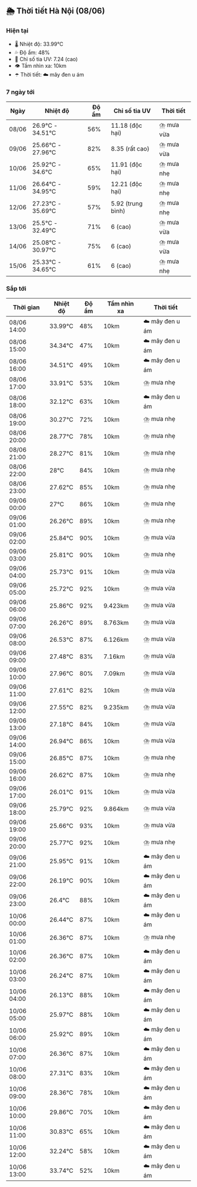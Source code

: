 ## 🌦️ Thời tiết Hà Nội (08/06)

### Hiện tại

- 🌡️ Nhiệt độ: 33.99℃
- 💦 Độ ẩm: 48%
- 🌟 Chỉ số tia UV: 7.24 (cao)
- 👁️ Tầm nhìn xa: 10km
- ☂️ Thời tiết: ☁️ mây đen u ám

### 7 ngày tới

| Ngày | Nhiệt độ | Độ ẩm | Chỉ số tia UV | Thời tiết |
| --- | --- | --- | --- | --- |
| 08/06 | 26.9℃ - 34.51℃ | 56% | 11.18 (độc hại) | ⛈️ mưa vừa |
| 09/06 | 25.66℃ - 27.96℃ | 82% | 8.35 (rất cao) | ⛈️ mưa vừa |
| 10/06 | 25.92℃ - 34.6℃ | 65% | 11.91 (độc hại) | ⛈️ mưa nhẹ |
| 11/06 | 26.64℃ - 34.95℃ | 59% | 12.21 (độc hại) | ⛈️ mưa nhẹ |
| 12/06 | 27.23℃ - 35.69℃ | 57% | 5.92 (trung bình) | ⛈️ mưa nhẹ |
| 13/06 | 25.5℃ - 32.49℃ | 71% | 6 (cao) | ⛈️ mưa vừa |
| 14/06 | 25.08℃ - 30.97℃ | 75% | 6 (cao) | ⛈️ mưa vừa |
| 15/06 | 25.33℃ - 34.65℃ | 61% | 6 (cao) | ⛈️ mưa nhẹ |

### Sắp tới

| Thời gian | Nhiệt độ | Độ ẩm | Tầm nhìn xa | Thời tiết |
| --- | --- | --- | --- | --- |
| 08/06 14:00 | 33.99℃ | 48% | 10km | ☁️ mây đen u ám |
| 08/06 15:00 | 34.34℃ | 47% | 10km | ☁️ mây đen u ám |
| 08/06 16:00 | 34.51℃ | 49% | 10km | ☁️ mây đen u ám |
| 08/06 17:00 | 33.91℃ | 53% | 10km | ⛈️ mưa nhẹ |
| 08/06 18:00 | 32.12℃ | 63% | 10km | ☁️ mây đen u ám |
| 08/06 19:00 | 30.27℃ | 72% | 10km | ⛈️ mưa nhẹ |
| 08/06 20:00 | 28.77℃ | 78% | 10km | ⛈️ mưa nhẹ |
| 08/06 21:00 | 28.27℃ | 81% | 10km | ⛈️ mưa nhẹ |
| 08/06 22:00 | 28℃ | 84% | 10km | ⛈️ mưa nhẹ |
| 08/06 23:00 | 27.62℃ | 85% | 10km | ⛈️ mưa nhẹ |
| 09/06 00:00 | 27℃ | 86% | 10km | ⛈️ mưa nhẹ |
| 09/06 01:00 | 26.26℃ | 89% | 10km | ⛈️ mưa nhẹ |
| 09/06 02:00 | 25.84℃ | 90% | 10km | ⛈️ mưa vừa |
| 09/06 03:00 | 25.81℃ | 90% | 10km | ⛈️ mưa nhẹ |
| 09/06 04:00 | 25.73℃ | 91% | 10km | ⛈️ mưa vừa |
| 09/06 05:00 | 25.72℃ | 92% | 10km | ⛈️ mưa vừa |
| 09/06 06:00 | 25.86℃ | 92% | 9.423km | ⛈️ mưa vừa |
| 09/06 07:00 | 26.26℃ | 89% | 8.763km | ⛈️ mưa vừa |
| 09/06 08:00 | 26.53℃ | 87% | 6.126km | ⛈️ mưa vừa |
| 09/06 09:00 | 27.48℃ | 83% | 7.16km | ⛈️ mưa vừa |
| 09/06 10:00 | 27.96℃ | 80% | 7.09km | ⛈️ mưa vừa |
| 09/06 11:00 | 27.61℃ | 82% | 10km | ⛈️ mưa vừa |
| 09/06 12:00 | 27.55℃ | 82% | 9.235km | ⛈️ mưa vừa |
| 09/06 13:00 | 27.18℃ | 84% | 10km | ⛈️ mưa vừa |
| 09/06 14:00 | 26.94℃ | 86% | 10km | ⛈️ mưa vừa |
| 09/06 15:00 | 26.85℃ | 87% | 10km | ⛈️ mưa nhẹ |
| 09/06 16:00 | 26.62℃ | 87% | 10km | ⛈️ mưa nhẹ |
| 09/06 17:00 | 26.01℃ | 91% | 10km | ⛈️ mưa vừa |
| 09/06 18:00 | 25.79℃ | 92% | 9.864km | ⛈️ mưa vừa |
| 09/06 19:00 | 25.66℃ | 93% | 10km | ⛈️ mưa vừa |
| 09/06 20:00 | 25.77℃ | 92% | 10km | ⛈️ mưa nhẹ |
| 09/06 21:00 | 25.95℃ | 91% | 10km | ☁️ mây đen u ám |
| 09/06 22:00 | 26.19℃ | 90% | 10km | ☁️ mây đen u ám |
| 09/06 23:00 | 26.4℃ | 88% | 10km | ☁️ mây đen u ám |
| 10/06 00:00 | 26.44℃ | 87% | 10km | ☁️ mây đen u ám |
| 10/06 01:00 | 26.36℃ | 87% | 10km | ⛈️ mưa nhẹ |
| 10/06 02:00 | 26.36℃ | 87% | 10km | ☁️ mây đen u ám |
| 10/06 03:00 | 26.24℃ | 87% | 10km | ☁️ mây đen u ám |
| 10/06 04:00 | 26.13℃ | 88% | 10km | ☁️ mây đen u ám |
| 10/06 05:00 | 25.97℃ | 88% | 10km | ☁️ mây đen u ám |
| 10/06 06:00 | 25.92℃ | 89% | 10km | ☁️ mây đen u ám |
| 10/06 07:00 | 26.36℃ | 87% | 10km | ☁️ mây đen u ám |
| 10/06 08:00 | 27.31℃ | 83% | 10km | ☁️ mây đen u ám |
| 10/06 09:00 | 28.36℃ | 78% | 10km | ☁️ mây đen u ám |
| 10/06 10:00 | 29.86℃ | 70% | 10km | ☁️ mây đen u ám |
| 10/06 11:00 | 30.83℃ | 65% | 10km | ☁️ mây đen u ám |
| 10/06 12:00 | 32.24℃ | 58% | 10km | ☁️ mây đen u ám |
| 10/06 13:00 | 33.74℃ | 52% | 10km | ☁️ mây đen u ám |
